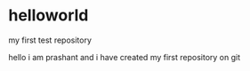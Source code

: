 helloworld
==========

my first test repository

hello i am prashant and i have created my first repository on git
